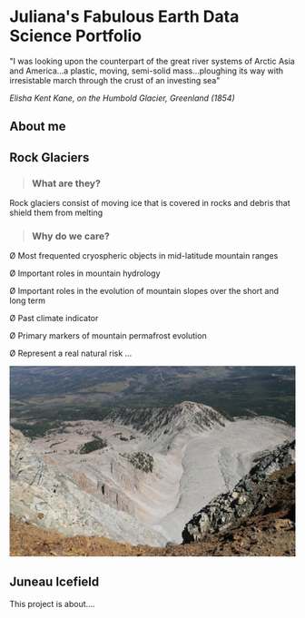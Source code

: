 # Juliana's Fabulous Earth Data Science Portfolio

"I was looking upon the counterpart of the great river systems of Arctic Asia and America...a plastic, moving, semi-solid mass...ploughing its way with irresistable march through the crust of an investing sea" 

*Elisha Kent Kane, on the Humbold Glacier, Greenland (1854)*

## About me

## Rock Glaciers
> ### What are they? 
Rock glaciers consist of moving ice that is covered in rocks and debris that shield them from melting
> ### Why do we care?

Ø Most	frequented cryospheric objects in	mid-latitude	mountain	ranges		

Ø Important	roles	in	mountain hydrology

Ø Important	roles	in	the	evolution	of	mountain slopes	over	the	short	and	long term

Ø Past climate indicator

Ø Primary	markers	of	mountain	permafrost	evolution

Ø Represent	a	real	natural risk …

![Mt. Sopris, CO](img/Mt_Sopris.jpeg)

## Juneau Icefield 
This project is about....
